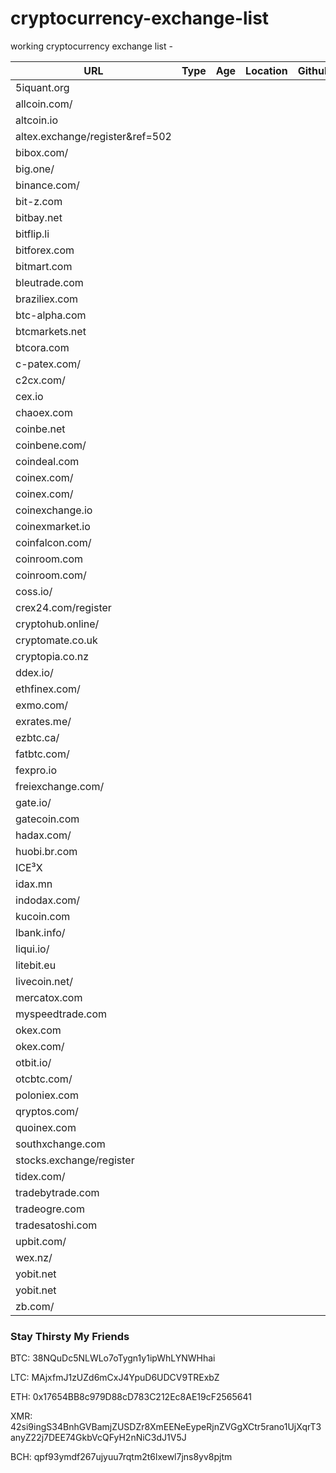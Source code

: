 # cryptocurrency-exchange-list
working cryptocurrency exchange list - 

|  **URL** | **Type** | **Age** | **Location** | **Github** | **Pairs** | **API** |
|  ------ | ------ | ------ | ------ | ------ | ------ | ------ |
|  5iquant.org |  |  |  |  |  |  |
|  allcoin.com/ |  |  |  |  |  |  |
|  altcoin.io |  |  |  |  |  |  |
|  altex.exchange/register&ref=502 |  |  |  |  |  |  |
|  bibox.com/ |  |  |  |  |  |  |
|  big.one/ |  |  |  |  |  |  |
|  binance.com/ |  |  |  |  |  |  |
|  bit-z.com |  |  |  |  |  |  |
|  bitbay.net |  |  |  |  |  |  |
|  bitflip.li |  |  |  |  |  |  |
|  bitforex.com |  |  |  |  |  |  |
|  bitmart.com |  |  |  |  |  |  |
|  bleutrade.com |  |  |  |  |  |  |
|  braziliex.com |  |  |  |  |  |  |
|  btc-alpha.com |  |  |  |  |  |  |
|  btcmarkets.net |  |  |  |  |  |  |
|  btcora.com |  |  |  |  |  |  |
|  c-patex.com/ |  |  |  |  |  |  |
|  c2cx.com/ |  |  |  |  |  |  |
|  cex.io |  |  |  |  |  |  |
|  chaoex.com |  |  |  |  |  |  |
|  coinbe.net |  |  |  |  |  |  |
|  coinbene.com/ |  |  |  |  |  |  |
|  coindeal.com |  |  |  |  |  |  |
|  coinex.com/ |  |  |  |  |  |  |
|  coinex.com/ |  |  |  |  |  |  |
|  coinexchange.io |  |  |  |  |  |  |
|  coinexmarket.io |  |  |  |  |  |  |
|  coinfalcon.com/ |  |  |  |  |  |  |
|  coinroom.com |  |  |  |  |  |  |
|  coinroom.com/ |  |  |  |  |  |  |
|  coss.io/ |  |  |  |  |  |  |
|  crex24.com/register |  |  |  |  |  |  |
|  cryptohub.online/ |  |  |  |  |  |  |
|  cryptomate.co.uk |  |  |  |  |  |  |
|  cryptopia.co.nz |  |  |  |  |  |  |
|  ddex.io/ |  |  |  |  |  |  |
|  ethfinex.com/ |  |  |  |  |  |  |
|  exmo.com/ |  |  |  |  |  |  |
|  exrates.me/ |  |  |  |  |  |  |
|  ezbtc.ca/ |  |  |  |  |  |  |
|  fatbtc.com/ |  |  |  |  |  |  |
|  fexpro.io |  |  |  |  |  |  |
|  freiexchange.com/ |  |  |  |  |  |  |
|  gate.io/ |  |  |  |  |  |  |
|  gatecoin.com |  |  |  |  |  |  |
|  hadax.com/ |  |  |  |  |  |  |
|  huobi.br.com |  |  |  |  |  |  |
|  ICE³X |  |  |  |  |  |  |
|  idax.mn |  |  |  |  |  |  |
|  indodax.com/ |  |  |  |  |  |  |
|  kucoin.com |  |  |  |  |  |  |
|  lbank.info/ |  |  |  |  |  |  |
|  liqui.io/ |  |  |  |  |  |  |
|  litebit.eu |  |  |  |  |  |  |
|  livecoin.net/ |  |  |  |  |  |  |
|  mercatox.com |  |  |  |  |  |  |
|  myspeedtrade.com |  |  |  |  |  |  |
|  okex.com |  |  |  |  |  |  |
|  okex.com/ |  |  |  |  |  |  |
|  otbit.io/ |  |  |  |  |  |  |
|  otcbtc.com/ |  |  |  |  |  |  |
|  poloniex.com |  |  |  |  |  |  |
|  qryptos.com/ |  |  |  |  |  |  |
|  quoinex.com |  |  |  |  |  |  |
|  southxchange.com |  |  |  |  |  |  |
|  stocks.exchange/register |  |  |  |  |  |  |
|  tidex.com/ |  |  |  |  |  |  |
|  tradebytrade.com |  |  |  |  |  |  |
|  tradeogre.com |  |  |  |  |  |  |
|  tradesatoshi.com |  |  |  |  |  |  |
|  upbit.com/ |  |  |  |  |  |  |
|  wex.nz/ |  |  |  |  |  |  |
|  yobit.net |  |  |  |  |  |  |
|  yobit.net |  |  |  |  |  |  |
|  zb.com/ |  |  |  |  |  |  |


### Stay Thirsty My Friends

BTC: 38NQuDc5NLWLo7oTygn1y1ipWhLYNWHhai

LTC: MAjxfmJ1zUZd6mCxJ4YpuD6UDCV9TRExbZ

ETH: 0x17654BB8c979D88cD783C212Ec8AE19cF2565641

XMR: 42si9ingS34BnhGVBamjZUSDZr8XmEENeEypeRjnZVGgXCtr5rano1UjXqrT3anyZ22j7DEE74GkbVcQFyH2nNiC3dJ1V5J

BCH: qpf93ymdf267ujyuu7rqtm2t6lxewl7jns8yv8pjtm

